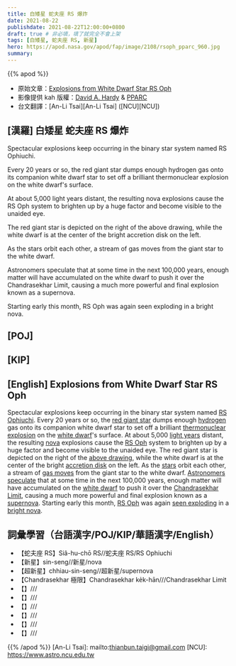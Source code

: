 ```yaml
---
title: 白矮星 蛇夫座 RS 爆炸
date: 2021-08-22
publishdate: 2021-08-22T12:00:00+0800
draft: true # 非必填，填了就完全不會上架
tags: [白矮星, 蛇夫座 RS, 新星]
hero: https://apod.nasa.gov/apod/fap/image/2108/rsoph_pparc_960.jpg
summary:
---
```


{{% apod %}}

- 原始文章：[Explosions from White Dwarf Star RS Oph](https://apod.nasa.gov/apod/ap210822.html)
- 影像提供 kah 版權：[David A. Hardy](https://www.astroart.org/hardy-profile) & [PPARC](https://en.wikipedia.org/wiki/Particle_Physics_and_Astronomy_Research_Council)
- 台文翻譯：[An-Li Tsai][An-Li Tsai] ([NCU][NCU])

## [漢羅] 白矮星 蛇夫座 RS 爆炸
Spectacular explosions keep occurring in the binary star system named RS Ophiuchi.

Every 20 years or so, the red giant star dumps enough hydrogen gas onto its companion white dwarf star to set off a brilliant thermonuclear explosion on the white dwarf's surface.

At about 5,000 light years distant, the resulting nova explosions cause the RS Oph system to brighten up by a huge factor and become visible to the unaided eye.

The red giant star is depicted on the right of the above drawing, while the white dwarf is at the center of the bright accretion disk on the left.

As the stars orbit each other, a stream of gas moves from the giant star to the white dwarf.

Astronomers speculate that at some time in the next 100,000 years, enough matter will have accumulated on the white dwarf to push it over the Chandrasekhar Limit, causing a much more powerful and final explosion known as a supernova.

Starting early this month, RS Oph was again seen exploding in a bright nova.





## [POJ]



## [KIP]



## [English] Explosions from White Dwarf Star RS Oph
Spectacular explosions keep occurring in the binary star system named [RS Ophiuchi][RS Ophiuchi].
Every 20 years or so, the [red giant star][red giant star] dumps enough [hydrogen][hydrogen] gas onto its companion white dwarf star to set off a brilliant [thermonuclear explosion][thermonuclear explosion] on the [white dwarf][white dwarf]'s surface.
At about 5,000 [light years][light years] distant, the resulting [nova][nova] explosions cause the [RS Oph][RS Oph] system to brighten up by a huge factor and become visible to the unaided eye.
The red giant star is depicted on the right of the [above drawing][above drawing], while the white dwarf is at the center of the bright [accretion disk][accretion disk] on the left.
As the [stars][stars] orbit each other, a stream of [gas moves][gas moves] from the giant star to the white dwarf.
[Astronomers][Astronomers] [speculate][speculate] that at some time in the next 100,000 years, enough matter will have accumulated on the [white dwarf][white dwarf] to push it over the [Chandrasekhar Limit][Chandrasekhar Limit], causing a much more powerful and final explosion known as a [supernova][supernova].
Starting early this month, [RS Oph][RS Oph] was again [seen exploding][seen exploding] in a [bright nova][bright nova e].




## 詞彙學習（台語漢字/POJ/KIP/華語漢字/English）


- 【蛇夫座 RS】Siâ-hu-chō RS//蛇夫座 RS/RS Ophiuchi
- 【新星】sin-seng//新星/nova
- 【超新星】chhiau-sin-seng//超新星/supernova
- 【Chandrasekhar 極限】Chandrasekhar ke̍k-hān///Chandrasekhar Limit
- 【】///
- 【】///
- 【】///
- 【】///
- 【】///
- 【】///



{{% /apod %}}
[An-Li Tsai]: mailto:thianbun.taigi@gmail.com
[NCU]: https://www.astro.ncu.edu.tw

[RS Ophiuchi]:https://en.wikipedia.org/wiki/RS_Oph
[red giant star]:https://en.wikipedia.org/wiki/Red_giant
[hydrogen]:https://periodic.lanl.gov/1.shtml
[thermonuclear explosion]:https://youtu.be/c6W2suGacjQ
[white dwarf]:https://apod.nasa.gov/apod/ap100221.html
[light years]:https://chandra.harvard.edu/photo/cosmic_distance.html
[nova]:https://en.wikipedia.org/wiki/Nova
[RS Oph]:https://ui.adsabs.harvard.edu/abs/2001ApJ...558..323H/abstract
[above drawing]:http://www.jb.man.ac.uk/news/rsoph-radio/
[accretion disk]:https://apod.nasa.gov/apod/ap200831.html
[stars]:https://science.nasa.gov/astrophysics/focus-areas/how-do-stars-form-and-evolve
[gas moves]:http://news.bbc.co.uk/2/hi/science/nature/5204676.stm
[Astronomers]:https://aas.org/careers/career-profiles
[speculate]:https://render.fineartamerica.com/images/rendered/default/greeting-card/images/artworkimages/medium/1/auburn-handsome-cat-thinking-about-life-natalia-o.jpg
[white dwarf]:https://apod.nasa.gov/apod/ap000910.html
[Chandrasekhar Limit]:https://en.wikipedia.org/wiki/Chandrasekhar_limit
[supernova]:https://en.wikipedia.org/wiki/Supernova#Type_Ia
[RS Oph]:https://www.aavso.org/vsots_rsoph
[seen exploding]:https://skyandtelescope.org/astronomy-news/recurrent-nova-rs-ophiuchi-just-blew-its-top/
[bright nova e]:https://apod.nasa.gov/apod/ap210816.html
[bright nova t]:https://apod.tw/daily/20210816/
